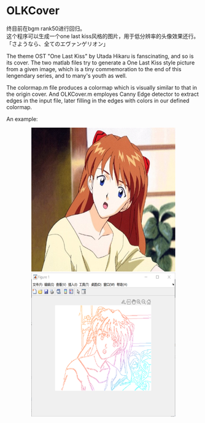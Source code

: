 # OLKCover

终目前在bgm rank50进行回归。  
这个程序可以生成一个one last kiss风格的图片，用于低分辨率的头像效果还行。  
「さようなら、全てのエヴァンゲリオン」  

The theme OST "One Last Kiss" by Utada Hikaru is fanscinating, and so is its cover. The two matlab files try to generate a One Last Kiss style picture from a given image, which is a tiny commemoration to the end of this lengendary series, and to many's youth as well.

The colormap.m file produces a colormap which is visually similar to that in the origin cover. And OLKCover.m employes Canny Edge detector to extract edges in the input file, later filling in the edges with colors in our defined colormap.


An example:
<div align=center>
<img src="https://raw.githubusercontent.com/XichongLing/OLKCover/master/img/asuka.jpg" width="375" height = "375"/>
</div>
<div align = center>
<img src="https://raw.githubusercontent.com/XichongLing/OLKCover/master/img/OLKasuka.png" width = "375" height = "375"/>
</div>
